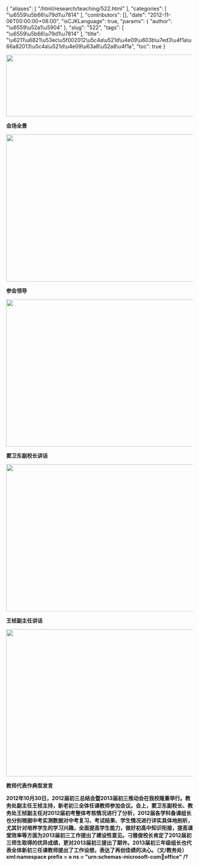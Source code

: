 {
    "aliases": [
        "/html/research/teaching/522.html"
    ],
    "categories": [
        "\u6559\u5b66\u79d1\u7814"
    ],
    "contributors": [],
    "date": "2012-11-06T00:00:00+08:00",
    "isCJKLanguage": true,
    "params": {
        "author": "\u6559\u52a1\u5904"
    },
    "slug": "522",
    "tags": [
        "\u6559\u5b66\u79d1\u7814"
    ],
    "title": "\u6211\u6821\u53ec\u5f002012\u5c4a\u521d\u4e09\u603b\u7ed3\u4f1a\u66a82013\u5c4a\u521d\u4e09\u63a8\u52a8\u4f1a",
    "toc": true
}

<img
    src="https://cdn.tfls.online/mirror/full/625b52e36b37231c153dc63d3088dcf82708423c.jpg"
    style="display:block;margin-left:auto;margin-right:auto;"
    decoding="async"
    fetchpriority="auto"
    loading="lazy"
    height="167"
    width="600"
/>

**会场全景**

**<img
    src="https://cdn.tfls.online/mirror/full/44de58acb512c8f6128929780362f958f07635bf.jpg"
    style="display:block;margin-left:auto;margin-right:auto;"
    decoding="async"
    fetchpriority="auto"
    loading="lazy"
    height="397"
    width="600"
/>**

**参会领导**

**<img
    src="https://cdn.tfls.online/mirror/full/b4db38a1359938e35de64f1d17276d22009089fc.jpg"
    style="display:block;margin-left:auto;margin-right:auto;"
    decoding="async"
    fetchpriority="auto"
    loading="lazy"
    height="397"
    width="600"
/>**

**窦卫东副校长讲话**

**<img
    src="https://cdn.tfls.online/mirror/full/2092de120689b3650aa878d22a7c4e588b9a867f.jpg"
    style="display:block;margin-left:auto;margin-right:auto;"
    decoding="async"
    fetchpriority="auto"
    loading="lazy"
    height="397"
    width="600"
/>**

**王桢副主任讲话**

**<img
    src="https://cdn.tfls.online/mirror/full/d2cd416bce4b2dfe52360e692b52d36fa291fc38.jpg"
    style="display:block;margin-left:auto;margin-right:auto;"
    decoding="async"
    fetchpriority="auto"
    loading="lazy"
    height="397"
    width="600"
/>**

**教师代表作典型发言**

**2012年10月30日，2012届初三总结会暨2013届初三推动会在我校隆重举行。教务处副主任王桢主持，新老初三全体任课教师参加会议。会上，窦卫东副校长、教务处王桢副主任对2012届初考整体考核情况进行了分析，2012届各学科备课组长也分别根据中考实测数据对中考复习、考试结果、学生情况进行详实具体地剖析，尤其针对培养学生的学习兴趣，全面提高学生能力，做好初高中知识衔接，提高课堂效率等方面为2013届初三工作提出了建设性意见。刁雅俊校长肯定了2012届初三师生取得的优异成绩，更对2013届初三提出了期许。2013届初三年级组长也代表全体新初三任课教师提出了工作设想，表达了再创佳绩的决心。（文/教务处）xml:namespace prefix = o ns = "urn:schemas-microsoft-com:office:office" /?**

